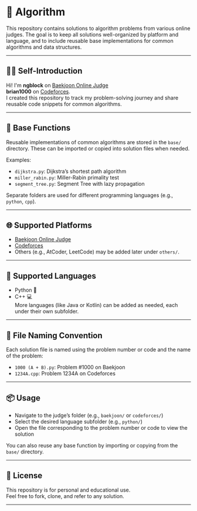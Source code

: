 # 🧠 Algorithm

This repository contains solutions to algorithm problems from various online judges. The goal is to keep all solutions well-organized by platform and language, and to include reusable base implementations for common algorithms and data structures.

---

## 🙋‍♂️ Self-Introduction

Hi! 
I'm **ngblock** on [Baekjoon Online Judge](https://icpc.me/ngblock)  
**brian1000** on [Codeforces](https://codeforces.com/profile/brian1000).  
I created this repository to track my problem-solving journey and share reusable code snippets for common algorithms.

---

## 🔧 Base Functions

Reusable implementations of common algorithms are stored in the `base/` directory. These can be imported or copied into solution files when needed.

Examples:
- `dijkstra.py`: Dijkstra’s shortest path algorithm
- `miller_rabin.py`: Miller-Rabin primality test
- `segment_tree.py`: Segment Tree with lazy propagation

Separate folders are used for different programming languages (e.g., `python`, `cpp`).

---

## 🌐 Supported Platforms

- [Baekjoon Online Judge](https://www.acmicpc.net/)
- [Codeforces](https://codeforces.com/)
- Others (e.g., AtCoder, LeetCode) may be added later under `others/`.

---

## 💬 Supported Languages

- Python 🐍
- C++ 💻  
More languages (like Java or Kotlin) can be added as needed, each under their own subfolder.

---

## 📌 File Naming Convention

Each solution file is named using the problem number or code and the name of the problem:

- `1000 (A + B).py`: Problem #1000 on Baekjoon
- `1234A.cpp`: Problem 1234A on Codeforces

---

## 📦 Usage

- Navigate to the judge’s folder (e.g., `baekjoon/` or `codeforces/`)
- Select the desired language subfolder (e.g., `python/`)
- Open the file corresponding to the problem number or code to view the solution

You can also reuse any base function by importing or copying from the `base/` directory.

---

## 🧾 License

This repository is for personal and educational use.  
Feel free to fork, clone, and refer to any solution.

---
